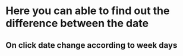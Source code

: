 <h1>Here you can able to find out the difference between the date</h1>
<h2>On click date change according to week days </h2>
